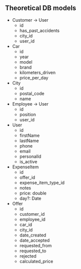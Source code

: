 ## Theoretical DB models
- Customer -> User
  - id
  - has_past_accidents
  - city_id
  - user_id
- Car
  - id
  - year
  - model
  - brand
  - kilometers_driven
  - price_per_day
- City
  - id 
  - postal_code
  - name
- Employee -> User
  - id
  - position
  - user_id
- User
  - id
  - firstName
  - lastName
  - phone
  - email
  - personalId
  - is_active
- ExpenseItem
    - id
    - offer_id
    - expense_item_type_id
    - notes
    - price: double
    - day?: Date
- Offer
  - id
  - customer_id
  - employee_id
  - car_id
  - city_id
  - date_created
  - date_accepted
  - requested_from
  - requested_to
  - rejected
  - calculated_price
  